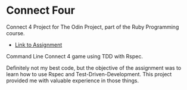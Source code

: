 # Connect Four

Connect 4 Project for The Odin Project, part of the Ruby Programming course.

- [Link to Assignment](https://www.theodinproject.com/paths/full-stack-ruby-on-rails/courses/ruby-programming/lessons/testing-your-ruby-code)

Command Line Connect 4 game using TDD with Rspec.

Definitely not my best code, but the objective of the assignment was to learn how to use Rspec and Test-Driven-Development. This project provided me with valuable experience in those things.
